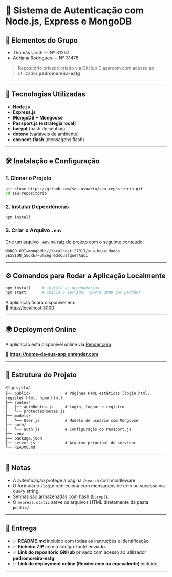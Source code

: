 # 🔐 Sistema de Autenticação com Node.js, Express e MongoDB

## 👥 Elementos do Grupo

- Thomás Urich — Nº 31267
- Adriana Rodrigues — Nº 31476
> Repositório privado criado via GitHub Classroom com acesso ao utilizador **pedromoreira-estg**

---

## 🚀 Tecnologias Utilizadas

- **Node.js**  
- **Express.js**  
- **MongoDB + Mongoose**  
- **Passport.js (estratégia local)**  
- **bcrypt** (hash de senhas)  
- **dotenv** (variáveis de ambiente)  
- **connect-flash** (mensagens flash)

---

## 🛠️ Instalação e Configuração

### 1. Clonar o Projeto

```bash
git clone https://github.com/seu-usuario/seu-repositorio.git
cd seu-repositorio
```

### 2. Instalar Dependências

```bash
npm install
```

### 3. Criar o Arquivo `.env`

Crie um arquivo `.env` na raiz do projeto com o seguinte conteúdo:

```env
MONGO_URI=mongodb://localhost:27017/sua-base-dados
SESSION_SECRET=umSegredoQualquerAqui
```

---

## ⚙️ Comandos para Rodar a Aplicação Localmente

```bash
npm install     # instala as dependências
npm start       # inicia o servidor (porta 3000 por padrão)
```

A aplicação ficará disponível em:  
🔗 [http://localhost:3000](http://localhost:3000)

---

## 🌍 Deployment Online

A aplicação está disponível online via [Render.com](https://render.com):

🔗 **https://nome-da-sua-app.onrender.com**

---

## 📁 Estrutura do Projeto

```
📦 projeto/
├── public/               # Páginas HTML estáticas (login.html, register.html, home.html)
├── routes/
│   ├── authRoutes.js     # Login, logout e registro
│   └── protectedRoutes.js
├── models/
│   └── User.js           # Modelo de usuário com Mongoose
├── auth/
│   └── auth.js           # Configuração do Passport.js
├── .env
├── package.json
├── server.js             # Arquivo principal do servidor
└── README.md
```

---

## 📌 Notas

- A autenticação protege a página `/search` com middleware.
- O formulário `/login` redireciona com mensagens de erro ou sucesso via query string.
- Senhas são armazenadas com hash (`bcrypt`).
- O `express.static` serve os arquivos HTML diretamente da pasta `public/`.

---

## 📎 Entrega

- ✅ **README.md** incluído com todas as instruções e identificação.
- ✅ **Ficheiro ZIP** com o código-fonte enviado.
- ✅ **Link do repositório GitHub** privado com acesso ao utilizador **pedromoreira-estg**.
- ✅ **Link do deployment online (Render.com ou equivalente)** incluído.

---